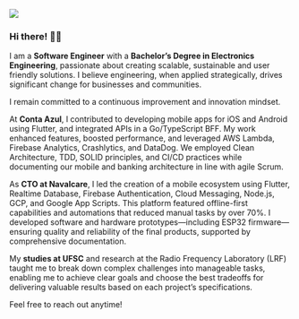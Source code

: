 [![](https://github.com/user-attachments/assets/0fa482a3-b7da-4101-8e4f-85724fee9b2a)](#)

### Hi there! 👋🏻

I am a **Software Engineer** with a **Bachelor’s Degree in Electronics Engineering**, passionate about creating scalable, sustainable and user friendly solutions. I believe engineering, when applied strategically, drives significant change for businesses and communities.

I remain committed to a continuous improvement and innovation mindset.

At **Conta Azul**, I contributed to developing mobile apps for iOS and Android using Flutter, and integrated APIs in a Go/TypeScript BFF. My work enhanced features, boosted performance, and leveraged AWS Lambda, Firebase Analytics, Crashlytics, and DataDog. We employed Clean Architecture, TDD, SOLID principles, and CI/CD practices while documenting our mobile and banking architecture in line with agile Scrum.

As **CTO at Navalcare**, I led the creation of a mobile ecosystem using Flutter, Realtime Database, Firebase Authentication, Cloud Messaging, Node.js, GCP, and Google App Scripts. This platform featured offline-first capabilities and automations that reduced manual tasks by over 70%. I developed software and hardware prototypes—including ESP32 firmware—ensuring quality and reliability of the final products, supported by comprehensive documentation.

My **studies at UFSC** and research at the Radio Frequency Laboratory (LRF) taught me to break down complex challenges into manageable tasks, enabling me to achieve clear goals and choose the best tradeoffs for delivering valuable results based on each project’s specifications.

Feel free to reach out anytime!
